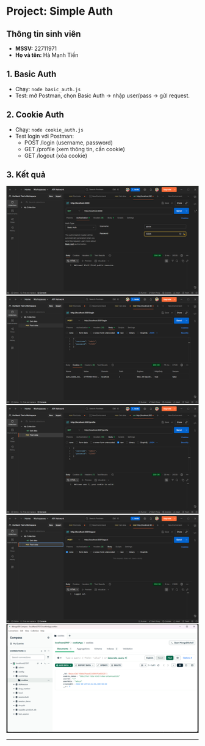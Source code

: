 # Project: Simple Auth

## Thông tin sinh viên
- **MSSV:** 22711971  
- **Họ và tên:** Hà Mạnh Tiến
  
## 1. Basic Auth
- Chạy: `node basic_auth.js`
- Test: mở Postman, chọn Basic Auth → nhập user/pass → gửi request.

## 2. Cookie Auth
- Chạy: `node cookie_auth.js`
- Test login với Postman:
  - POST /login (username, password)
  - GET /profile (xem thông tin, cần cookie)
  - GET /logout (xóa cookie)

## 3. Kết quả
![Basic Auth](public/results/basic_auth.png)  
![Login](public/results/login.png)  
![Profile](public/results/profile.png)  
![Logout](public/results/logout.png)  
![MongoDB Cookie](public/results/mongo_cookie.png)

---
